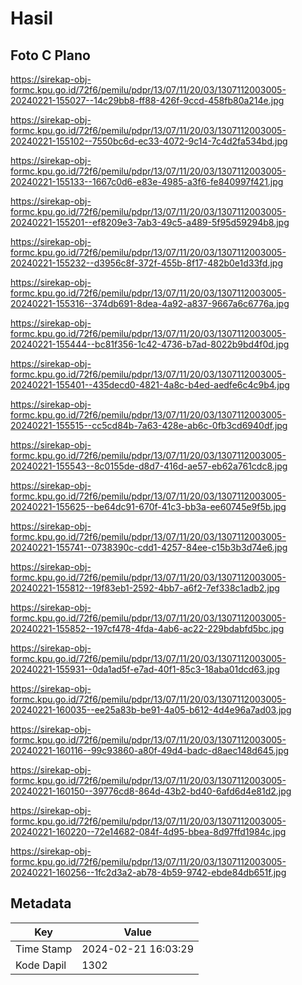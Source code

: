 # Hasil

## Foto C Plano

https://sirekap-obj-formc.kpu.go.id/72f6/pemilu/pdpr/13/07/11/20/03/1307112003005-20240221-155027--14c29bb8-ff88-426f-9ccd-458fb80a214e.jpg

https://sirekap-obj-formc.kpu.go.id/72f6/pemilu/pdpr/13/07/11/20/03/1307112003005-20240221-155102--7550bc6d-ec33-4072-9c14-7c4d2fa534bd.jpg

https://sirekap-obj-formc.kpu.go.id/72f6/pemilu/pdpr/13/07/11/20/03/1307112003005-20240221-155133--1667c0d6-e83e-4985-a3f6-fe840997f421.jpg

https://sirekap-obj-formc.kpu.go.id/72f6/pemilu/pdpr/13/07/11/20/03/1307112003005-20240221-155201--ef8209e3-7ab3-49c5-a489-5f95d59294b8.jpg

https://sirekap-obj-formc.kpu.go.id/72f6/pemilu/pdpr/13/07/11/20/03/1307112003005-20240221-155232--d3956c8f-372f-455b-8f17-482b0e1d33fd.jpg

https://sirekap-obj-formc.kpu.go.id/72f6/pemilu/pdpr/13/07/11/20/03/1307112003005-20240221-155316--374db691-8dea-4a92-a837-9667a6c6776a.jpg

https://sirekap-obj-formc.kpu.go.id/72f6/pemilu/pdpr/13/07/11/20/03/1307112003005-20240221-155444--bc81f356-1c42-4736-b7ad-8022b9bd4f0d.jpg

https://sirekap-obj-formc.kpu.go.id/72f6/pemilu/pdpr/13/07/11/20/03/1307112003005-20240221-155401--435decd0-4821-4a8c-b4ed-aedfe6c4c9b4.jpg

https://sirekap-obj-formc.kpu.go.id/72f6/pemilu/pdpr/13/07/11/20/03/1307112003005-20240221-155515--cc5cd84b-7a63-428e-ab6c-0fb3cd6940df.jpg

https://sirekap-obj-formc.kpu.go.id/72f6/pemilu/pdpr/13/07/11/20/03/1307112003005-20240221-155543--8c0155de-d8d7-416d-ae57-eb62a761cdc8.jpg

https://sirekap-obj-formc.kpu.go.id/72f6/pemilu/pdpr/13/07/11/20/03/1307112003005-20240221-155625--be64dc91-670f-41c3-bb3a-ee60745e9f5b.jpg

https://sirekap-obj-formc.kpu.go.id/72f6/pemilu/pdpr/13/07/11/20/03/1307112003005-20240221-155741--0738390c-cdd1-4257-84ee-c15b3b3d74e6.jpg

https://sirekap-obj-formc.kpu.go.id/72f6/pemilu/pdpr/13/07/11/20/03/1307112003005-20240221-155812--19f83eb1-2592-4bb7-a6f2-7ef338c1adb2.jpg

https://sirekap-obj-formc.kpu.go.id/72f6/pemilu/pdpr/13/07/11/20/03/1307112003005-20240221-155852--197cf478-4fda-4ab6-ac22-229bdabfd5bc.jpg

https://sirekap-obj-formc.kpu.go.id/72f6/pemilu/pdpr/13/07/11/20/03/1307112003005-20240221-155931--0da1ad5f-e7ad-40f1-85c3-18aba01dcd63.jpg

https://sirekap-obj-formc.kpu.go.id/72f6/pemilu/pdpr/13/07/11/20/03/1307112003005-20240221-160035--ee25a83b-be91-4a05-b612-4d4e96a7ad03.jpg

https://sirekap-obj-formc.kpu.go.id/72f6/pemilu/pdpr/13/07/11/20/03/1307112003005-20240221-160116--99c93860-a80f-49d4-badc-d8aec148d645.jpg

https://sirekap-obj-formc.kpu.go.id/72f6/pemilu/pdpr/13/07/11/20/03/1307112003005-20240221-160150--39776cd8-864d-43b2-bd40-6afd6d4e81d2.jpg

https://sirekap-obj-formc.kpu.go.id/72f6/pemilu/pdpr/13/07/11/20/03/1307112003005-20240221-160220--72e14682-084f-4d95-bbea-8d97ffd1984c.jpg

https://sirekap-obj-formc.kpu.go.id/72f6/pemilu/pdpr/13/07/11/20/03/1307112003005-20240221-160256--1fc2d3a2-ab78-4b59-9742-ebde84db651f.jpg


## Metadata

| Key        | Value               |
| ---------- | ------------------- |
| Time Stamp | 2024-02-21 16:03:29 |
| Kode Dapil | 1302                |



